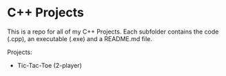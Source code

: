 # C++ Projects 

This is a repo for all of my C++ Projects.  Each subfolder contains the code (.cpp), an executable (.exe) and a README.md file.

Projects:
* Tic-Tac-Toe (2-player)